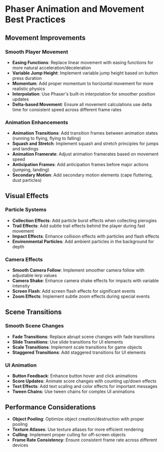 # Phaser Animation and Movement Best Practices

## Movement Improvements

### Smooth Player Movement
- **Easing Functions**: Replace linear movement with easing functions for more natural acceleration/deceleration
- **Variable Jump Height**: Implement variable jump height based on button press duration
- **Momentum**: Add proper momentum to horizontal movement for more realistic physics
- **Interpolation**: Use Phaser's built-in interpolation for smoother position updates
- **Delta-based Movement**: Ensure all movement calculations use delta time for consistent speed across different frame rates

### Animation Enhancements
- **Animation Transitions**: Add transition frames between animation states (running to flying, flying to falling)
- **Squash and Stretch**: Implement squash and stretch principles for jumps and landings
- **Animation Framerate**: Adjust animation framerates based on movement speed
- **Anticipation Frames**: Add anticipation frames before major actions (jumping, landing)
- **Secondary Motion**: Add secondary motion elements (cape fluttering, dust particles)

## Visual Effects

### Particle Systems
- **Collection Effects**: Add particle burst effects when collecting pierogies
- **Trail Effects**: Add subtle trail effects behind the player during fast movement
- **Impact Effects**: Enhance collision effects with particles and flash effects
- **Environmental Particles**: Add ambient particles in the background for depth

### Camera Effects
- **Smooth Camera Follow**: Implement smoother camera follow with adjustable lerp values
- **Camera Shake**: Enhance camera shake effects for impacts with variable intensity
- **Screen Flash**: Add screen flash effects for significant events
- **Zoom Effects**: Implement subtle zoom effects during special events

## Scene Transitions

### Smooth Scene Changes
- **Fade Transitions**: Replace abrupt scene changes with fade transitions
- **Slide Transitions**: Use slide transitions for UI elements
- **Scale Transitions**: Implement scale transitions for game objects
- **Staggered Transitions**: Add staggered transitions for UI elements

### UI Animation
- **Button Feedback**: Enhance button hover and click animations
- **Score Updates**: Animate score changes with counting up/down effects
- **Text Effects**: Add text scaling and color effects for important messages
- **Tween Chains**: Use tween chains for complex UI animations

## Performance Considerations
- **Object Pooling**: Optimize object creation/destruction with proper pooling
- **Texture Atlases**: Use texture atlases for more efficient rendering
- **Culling**: Implement proper culling for off-screen objects
- **Frame Rate Consistency**: Ensure consistent frame rate across different devices
